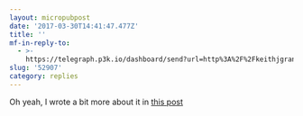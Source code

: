 ```yaml
---
layout: micropubpost
date: '2017-03-30T14:41:47.477Z'
title: ''
mf-in-reply-to:
  - >-
    https://telegraph.p3k.io/dashboard/send?url=http%3A%2F%2Fkeithjgrant.com%2Freplies%2F2017%2F03%2F52759%2F&account=65
slug: '52907'
category: replies
---
```

Oh yeah, I wrote a bit more about it in [this post](http://keithjgrant.com/posts/2017/01/hello-indieweb/)
